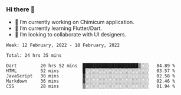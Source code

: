 ### Hi there 👋

<!--
**devcat37/devcat37** is a ✨ _special_ ✨ repository because its `README.md` (this file) appears on your GitHub profile.-->


- 🔭 I’m currently working on Chimicum application.
- 🌱 I’m currently learning Flutter/Dart.
- 👯 I’m looking to collaborate with UI designers.
<!-- - 🤔 I’m looking for help with ... -->

<!--START_SECTION:waka-->
```text
Week: 12 February, 2022 - 18 February, 2022

Total: 24 hrs 35 mins

Dart         20 hrs 52 mins  █████████████████████▒░░░   84.89 % 
HTML         52 mins         █░░░░░░░░░░░░░░░░░░░░░░░░   03.57 % 
JavaScript   38 mins         ▓░░░░░░░░░░░░░░░░░░░░░░░░   02.58 % 
Markdown     36 mins         ▓░░░░░░░░░░░░░░░░░░░░░░░░   02.46 % 
CSS          28 mins         ▒░░░░░░░░░░░░░░░░░░░░░░░░   01.94 % 
```
<!--END_SECTION:waka-->
